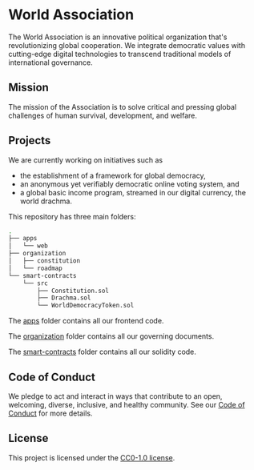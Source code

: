 # World Association

The World Association is an innovative political organization that's revolutionizing global cooperation. We integrate democratic values with cutting-edge digital technologies to transcend traditional models of international governance.

## Mission

The mission of the Association is to solve critical and pressing global challenges of human survival, development, and welfare.

## Projects

We are currently working on initiatives such as

- the establishment of a framework for global democracy,
- an anonymous yet verifiably democratic online voting system, and
- a global basic income program, streamed in our digital currency, the world drachma.

This repository has three main folders:

```bash
.
├── apps
│   └── web
├── organization
│   ├── constitution
│   └── roadmap
└── smart-contracts
    └── src
        ├── Constitution.sol
        ├── Drachma.sol
        └── WorldDemocracyToken.sol
```

The [apps](/apps) folder contains all our frontend code.

The [organization](/organization) folder contains all our governing documents.

The [smart-contracts](/smart-contracts) folder contains all our solidity code.

## Code of Conduct

We pledge to act and interact in ways that contribute to an open, welcoming, diverse, inclusive, and healthy community. See our [Code of Conduct](CODE_OF_CONDUCT.md) for more details.

## License

This project is licensed under the [CC0-1.0 license](LICENSE).
